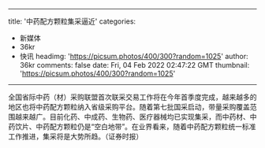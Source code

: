 
---
title: '中药配方颗粒集采逼近'
categories: 
 - 新媒体
 - 36kr
 - 快讯
headimg: 'https://picsum.photos/400/300?random=1025'
author: 36kr
comments: false
date: Fri, 04 Feb 2022 02:47:22 GMT
thumbnail: 'https://picsum.photos/400/300?random=1025'
---

<div>   
全国省际中药（材）采购联盟首次联采交易工作将在今年首季度完成，越来越多的地区也将中药配方颗粒纳入省级采购平台。随着第七批国采启动，带量采购覆盖范围越来越广。目前化药、中成药、生物药、医疗器械均已实现集采，而中药材、中药饮片、中药配方颗粒仍是“空白地带”。在业界看来，随着中药配方颗粒统一标准工作推进，集采将是大势所趋。（证券时报）  
</div>
            